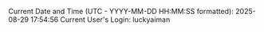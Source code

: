 Current Date and Time (UTC - YYYY-MM-DD HH:MM:SS formatted): 2025-08-29 17:54:56
Current User's Login: luckyaiman
